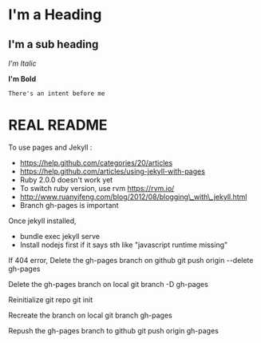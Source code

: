 I'm a Heading
==========

I'm a sub heading
----------

*I'm Italic*

**I'm Bold**

	There's an intent before me

REAL README
==========
To use pages and Jekyll : 
- https://help.github.com/categories/20/articles
- https://help.github.com/articles/using-jekyll-with-pages
- Ruby 2.0.0 doesn't work yet
- To switch ruby version, use rvm https://rvm.io/
- http://www.ruanyifeng.com/blog/2012/08/blogging\_with\_jekyll.html
- Branch gh-pages is important

Once jekyll installed,
- bundle exec jekyll serve
- Install nodejs first if it says sth like "javascript runtime missing"

If 404 error,
Delete the gh-pages branch on github
	git push origin --delete gh-pages

Delete the gh-pages branch on local
	git branch -D gh-pages

Reinitialize git repo
	git init

Recreate the branch on local
	git branch gh-pages

Repush the gh-pages branch to github
	git push origin gh-pages



